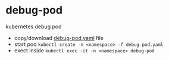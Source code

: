 # debug-pod

kubernetes debug pod

 - copy/download [debug-pod.yaml](debug-pod.yaml) file
 - start pod `kubectl create -n <namespace> -f debug-pod.yaml`
 - exect inside `kubectl exec -it -n <namespace> debug-pod`
